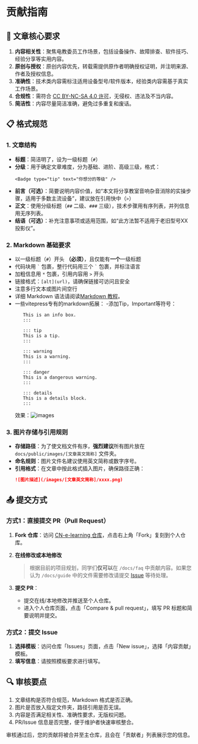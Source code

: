# 贡献指南

## 📝 文章核心要求
1. **内容相关性**：聚焦电教委员工作场景，包括设备操作、故障排查、软件技巧、经验分享等实用内容。
2. **原创与授权**：原创内容优先，转载需提供原作者明确授权证明，并注明来源、作者及授权信息。
3. **准确性**：技术类内容需标注适用设备型号/软件版本，经验类内容需基于真实工作场景。
4. **合规性**：需符合 [CC BY-NC-SA 4.0 许可](https://creativecommons.org/licenses/by-nc-sa/4.0/)，无侵权、违法及不当内容。
5. **简洁性**：内容尽量简洁准确，避免过多重复和废话。

## 📋 格式规范
### 1. 文章结构
- **标题**：简洁明了，设为一级标题（`#`）
- **分级**：用于确定文章难度，分为基础、进阶、高级三级，格式：
   ```
   <Badge type="tip" text="你想分的等级" />
   ```
- **前言（可选）**：简要说明内容价值，如“本文将分享教室音响杂音消除的实操步骤，适用于多数主流设备”，建议放在引用快中（`>`）
- **正文**：使用分级标题（`##` 二级、`###` 三级），技术步骤用有序列表，并列信息用无序列表。
- **结语（可选）**：补充注意事项或适用范围，如“此方法暂不适用于老旧型号XX投影仪”。

### 2. Markdown 基础要求
- 以一级标题（`#`）开头 **（必须）**，且仅能有**一个**一级标题
- 代码块用 `` ` `` 包裹，整行代码用三个 `` ` `` 包裹，并标注语言
- 加粗信息用 ``*`` 包裹，引用内容用 `>` 开头
- 链接格式：`[alt](url)`，请确保链接可访问且安全
- 注意多行文本或图片间空行
- 详细 Markdown 语法请阅读[Markdown 教程](https://markdown.com.cn/basic-syntax/)。
- 一些vitepress专有的markdown拓展：
   -添加Tip，Important等符号：
   ```::: info
      This is an info box.
      :::

      ::: tip
      This is a tip.
      :::

      ::: warning
      This is a warning.
      :::

      ::: danger
      This is a dangerous warning.
      :::

      ::: details
      This is a details block.
      :::
   ```
   效果：![images](images\CONTRIBUTING\Custom-Containers-output.png)

### 3. 图片存储与引用规则
- **存储路径**：为了使文档文件有序，**强烈建议**所有图片放在 `docs/public/images/[文章英文简称]` 文件夹。
- **命名规则**：图片文件名建议使用英文简称或数字序号。
- **引用格式**：在文章中按此格式插入图片，确保路径正确：
  ```markdown
  ![图片描述](/images/[文章英文简称]/xxxx.png)
  ```

## 📤 提交方式
### 方式1：直接提交 PR（Pull Request）
1. **Fork 仓库**：访问 [CN-e-learning 仓库](https://github.com/CN-E-Learning/CN-e-learning)，点击右上角「Fork」复刻到个人仓库。
2. **在线修改或本地修改**
   > 根据目前的项目规划，同学们**仅可以**在 `/docs/faq` 中贡献内容。如果您认为 `/docs/guide` 中的文件需要修改请提交 [Issue](https://github.com/CN-E-Learning/CN-e-learning/issues) 等待处理。

3. **提交 PR**：
   - 提交在线/本地修改并推送至个人仓库。
   - 进入个人仓库页面，点击「Compare & pull request」，填写 PR 标题和简要说明并提交。

### 方式2：提交 Issue
1. **选择模板**：访问仓库「Issues」页面，点击「New issue」，选择「内容贡献」模板。
2. **填写信息**：请按照模板要求进行填写。


## 🔍 审核要点
1. 文章结构是否符合规范，Markdown 格式是否正确。
2. 图片是否放入指定文件夹，路径引用是否无误。
3. 内容是否满足相关性、准确性要求，无版权问题。
4. PR/Issue 信息是否完整，便于维护者快速审核整合。

审核通过后，您的贡献将被合并至主仓库，且会在「贡献者」列表展示您的信息。